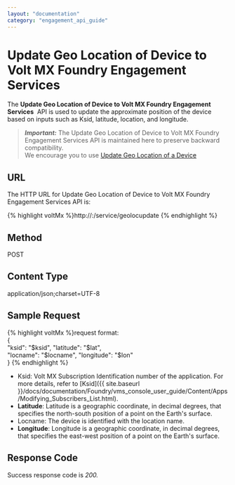 ```yaml
---
layout: "documentation"
category: "engagement_api_guide"
---
```


# Update Geo Location of Device to Volt MX Foundry Engagement Services

The **Update Geo Location of Device to Volt MX Foundry Engagement Services**  API is used to update the approximate position of the device based on inputs such as Ksid, latitude, location, and longitude.

> **_Important:_** The Update Geo Location of Device to Volt MX Foundry Engagement Services API is maintained here to preserve backward compatibility.  
> We encourage you to use [Update Geo Location of a Device](../REST_API_Geo_Location/Update_Geolocation_of_Device_to_VoltMX_Foundry_Messaging.html)

## **URL**

The HTTP URL for Update Geo Location of Device to Volt MX Foundry Engagement Services API is:

{% highlight voltMx %}http://<host or ip>:<port>/service/geolocupdate
{% endhighlight %}

## Method

POST

## Content Type

application/json;charset=UTF-8

## **Sample Request**

{% highlight voltMx %}request format:  
{  
"ksid": "$ksid",  
"latitude": "$lat",  
"locname": "$locname",  
"longitude": "$lon"  
}
{% endhighlight %}

- Ksid: Volt MX Subscription Identification number of the application. For more details, refer to [Ksid]({{ site.baseurl }}/docs/documentation/Foundry/vms_console_user_guide/Content/Apps/Modifying_Subscribers_List.html).
- **Latitude**: Latitude is a geographic coordinate, in decimal degrees, that specifies the north-south position of a point on the Earth's surface.
- Locname: The device is identified with the location name.
- **Longitude**: Longitude is a geographic coordinate, in decimal degrees, that specifies the east-west position of a point on the Earth's surface.

## Response Code

Success response code is _200._
